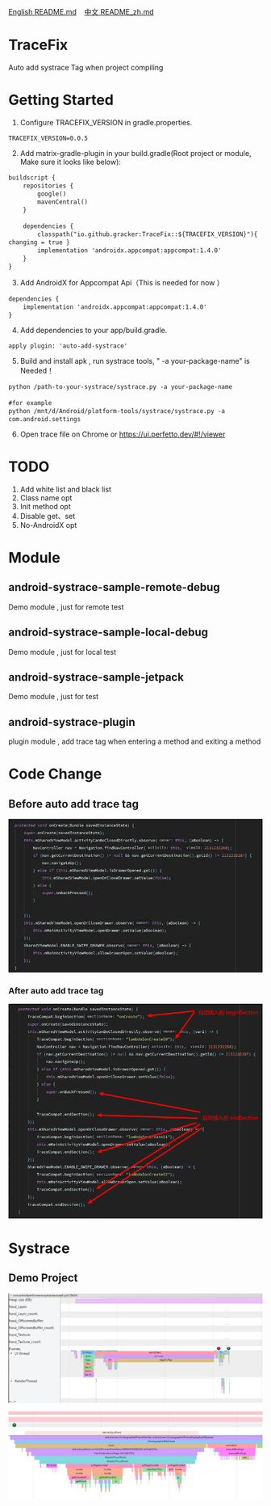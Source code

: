 <p>
<a href="README.md">English README.md</a>&nbsp;&nbsp;&nbsp;
<a href="README_zh.md">中文 README_zh.md</a>
</p>

# TraceFix

Auto add systrace Tag when project compiling

# Getting Started

1. Configure TRACEFIX_VERSION in gradle.properties.

```
TRACEFIX_VERSION=0.0.5
```

2. Add matrix-gradle-plugin in your build.gradle(Root project or module, Make sure it looks like
   below):

```
buildscript {
    repositories {
        google()
        mavenCentral()
    }

    dependencies {
        classpath("io.github.gracker:TraceFix::${TRACEFIX_VERSION}"){ changing = true }
        implementation 'androidx.appcompat:appcompat:1.4.0'
    }
}
```

3. Add AndroidX for Appcompat Api（This is needed for now ）

```
dependencies {
    implementation 'androidx.appcompat:appcompat:1.4.0'
}
```

4. Add dependencies to your app/build.gradle.

```
apply plugin: 'auto-add-systrace'
```

5. Build and install apk , run systrace tools, " -a your-package-name"  is Needed！

```
python /path-to-your-systrace/systrace.py -a your-package-name

#for example
python /mnt/d/Android/platform-tools/systrace/systrace.py -a com.android.settings
```

6. Open trace file on Chrome or https://ui.perfetto.dev/#!/viewer

# TODO

1. Add white list and black list
2. Class name opt
3. Init method opt
4. Disable get、set
5. No-AndroidX opt

# Module

## android-systrace-sample-remote-debug

Demo module , just for remote test

## android-systrace-sample-local-debug

Demo module , just for local test

## android-systrace-sample-jetpack

Demo module , just for test

## android-systrace-plugin

plugin module , add trace tag when entering a method and exiting a method

# Code Change

## Before auto add trace tag

![Demo](/pic/before_trace_tag_add.png)

### After auto add trace tag

![Demo](/pic/after_trace_tag_add.png)

# Systrace

## Demo Project

![Demo](/pic/systrace_demo.png)

![Demo](/pic/systrace_app.png)